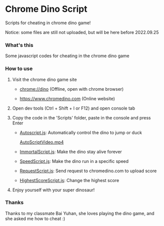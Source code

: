 # Chrome Dino Script

Scripts for cheating in chrome dino game! 

Notice: some files are still not uploaded, but will be here before 2022.09.25

### What's this

Some javascript codes for cheating in the chrome dino game

### How to use

1. Visit the chrome dino game site

    - <chrome://dino> (Offline, open with chrome browser)

    - <https://www.chromedino.com> (Online website)

2. Open dev tools (Ctrl + Shift + I or F12) and open console tab

3. Copy the code in the 'Scripts' folder, paste in the console and press Enter

    - [Autoscript.js](https://github.com/georgel2020/ChromeDinoScript/blob/main/Scripts/AutoScript.js): Automatically control the dino to jump or duck

        [AutoScriptVideo.mp4](https://github.com/georgel2020/ChromeDinoScript/blob/main/Resources/AutoScriptVideo.mp4)
    
    - [ImmortalScript.js](https://github.com/georgel2020/ChromeDinoScript/blob/main/Scripts/ImmortalScript.js): Make the dino stay alive forever

    - [SpeedScript.js](https://github.com/georgel2020/ChromeDinoScript/blob/main/Scripts/SpeedScript.js): Make the dino run in a specific speed
    
    - [RequestScript.js](https://github.com/georgel2020/ChromeDinoScript/blob/main/Scripts/RequestScript.js): Send request to chromedino.com to upload score
    
    - [HighestScoreScript.js](https://github.com/georgel2020/ChromeDinoScript/blob/main/Scripts/HighestScoreScore.js): Change the highest score

4. Enjoy yourself with your super dinosaur! 

### Thanks

Thanks to my classmate Bai Yuhan, she loves playing the dino game, and she asked me how to cheat :)

